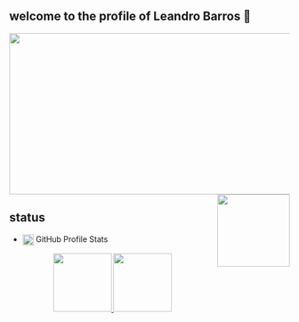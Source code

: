 ## welcome to the profile of Leandro Barros 👋

<img height="290" width="850" src="https://mir-s3-cdn-cf.behance.net/project_modules/1400_opt_1/6e898a57148971.59ca9a59ea57e.gif">
<img align="right" width="130" src="https://thumbs.gfycat.com/SmoothEveryAntlion.webp">

## status

- <img align="center" alt="comp" height="20" width="20" src="https://cdn.discordapp.com/attachments/696749484012601344/899846768789958677/computer-screen.png"> GitHub Profile Stats

<div align="center">
  <a href="https://github.com/leoBarrosDev">
  <img height="105em" src="https://github-readme-stats.vercel.app/api?username=leoBarrosDev&show_icons=true&theme=dark&include_all_commits=true&count_private=true"/>
  <img height="105em" src="https://github-readme-stats.vercel.app/api/top-langs/?username=leoBarrosDev&layout=compact&langs_count=7&theme=dark"/>      
</div>
  
 
